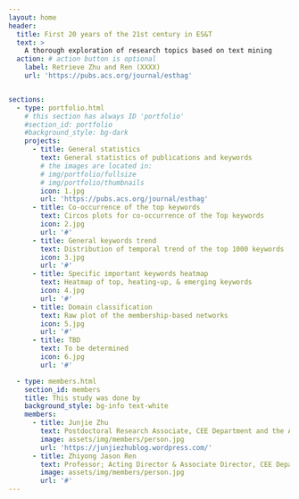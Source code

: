 ```yaml
---
layout: home
header:
  title: First 20 years of the 21st century in ES&T
  text: >
    A thorough exploration of research topics based on text mining
  action: # action button is optional
    label: Retrieve Zhu and Ren (XXXX)
    url: 'https://pubs.acs.org/journal/esthag'


sections:
  - type: portfolio.html
    # this section has always ID 'portfolio'
    #section_id: portfolio
    #background_style: bg-dark
    projects:
      - title: General statistics
        text: General statistics of publications and keywords
        # the images are located in:
        # img/portfolio/fullsize
        # img/portfolio/thumbnails
        icon: 1.jpg
        url: 'https://pubs.acs.org/journal/esthag'
      - title: Co-occurrence of the top keywords
        text: Circos plots for co-occurrence of the Top keywords
        icon: 2.jpg
        url: '#'
      - title: General keywords trend
        text: Distribution of temporal trend of the top 1000 keywords
        icon: 3.jpg
        url: '#'
      - title: Specific important keywords heatmap
        text: Heatmap of top, heating-up, & emerging keywords
        icon: 4.jpg
        url: '#'
      - title: Domain classification
        text: Raw plot of the membership-based networks
        icon: 5.jpg
        url: '#'
      - title: TBD
        text: To be determined
        icon: 6.jpg
        url: '#'

  - type: members.html
    section_id: members
    title: This study was done by
    background_style: bg-info text-white
    members:
      - title: Junjie Zhu
        text: Postdoctoral Research Associate, CEE Department and the Andlinger Center for Energy and the Environment, Princeton University
        image: assets/img/members/person.jpg
        url: 'https://junjiezhublog.wordpress.com/'
      - title: Zhiyong Jason Ren
        text: Professor; Acting Director & Associate Director, CEE Department and the Andlinger Center for Energy and the Environment, Princeton University
        image: assets/img/members/person.jpg
        url: '#'
---
```

